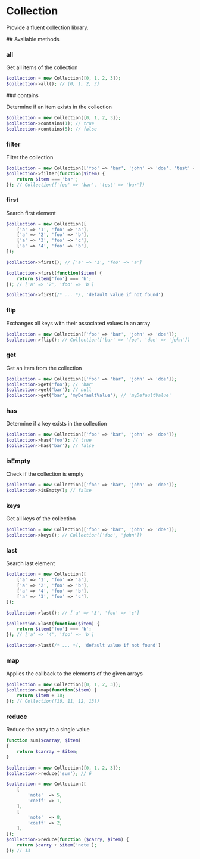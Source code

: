 Collection
==========

Provide a fluent collection library.

## Available methods

### all

Get all items of the collection

```php
$collection = new Collection([0, 1, 2, 3]);
$collection->all(); // [0, 1, 2, 3]
```

### contains

Determine if an item exists in the collection

```php
$collection = new Collection([0, 1, 2, 3]);
$collection->contains(1); // true
$collection->contains(5); // false
```

### filter

Filter the collection

```php
$collection = new Collection(['foo' => 'bar', 'john' => 'doe', 'test' => 'bar']);
$collection->filter(function($item) {
    return $item === 'bar';
}); // Collection(['foo' => 'bar', 'test' => 'bar'])
```

### first

Search first element

```php
$collection = new Collection([
    ['a' => '1', 'foo' => 'a'], 
    ['a' => '2', 'foo' => 'b'], 
    ['a' => '3', 'foo' => 'c'], 
    ['a' => '4', 'foo' => 'b'],
]);

$collection->first(); // ['a' => '1', 'foo' => 'a']

$collection->first(function($item) {
    return $item['foo'] === 'b';
}); // ['a' => '2', 'foo' => 'b']

$collection->first(/* ... */, 'default value if not found')
```

### flip

Exchanges all keys with their associated values in an array

```php
$collection = new Collection(['foo' => 'bar', 'john' => 'doe']);
$collection->flip(); // Collection(['bar' => 'foo', 'doe' => 'john'])
```

### get

Get an item from the collection

```php
$collection = new Collection(['foo' => 'bar', 'john' => 'doe']);
$collection->get('foo'); // 'bar'
$collection->get('bar'); // null
$collection->get('bar', 'myDefaultValue'); // 'myDefaultValue'
```

### has

Determine if a key exists in the collection

```php
$collection = new Collection(['foo' => 'bar', 'john' => 'doe']);
$collection->has('foo'); // true
$collection->has('bar'); // false
```

### isEmpty

Check if the collection is empty

```php
$collection = new Collection(['foo' => 'bar', 'john' => 'doe']);
$collection->isEmpty(); // false
```

### keys

Get all keys of the collection

```php
$collection = new Collection(['foo' => 'bar', 'john' => 'doe']);
$collection->keys(); // Collection(['foo', 'john'])
```

### last

Search last element

```php
$collection = new Collection([
    ['a' => '1', 'foo' => 'a'], 
    ['a' => '2', 'foo' => 'b'], 
    ['a' => '4', 'foo' => 'b'],
    ['a' => '3', 'foo' => 'c'], 
]);

$collection->last(); // ['a' => '3', 'foo' => 'c']

$collection->last(function($item) {
    return $item['foo'] === 'b';
}); // ['a' => '4', 'foo' => 'b']

$collection->last(/* ... */, 'default value if not found')
```

### map

Applies the callback to the elements of the given arrays

```php
$collection = new Collection([0, 1, 2, 3]);
$collection->map(function($item) {
    return $item + 10;
}); // Collection([10, 11, 12, 13])
```

### reduce

Reduce the array to a single value

```php
function sum($carray, $item)
{
    return $carray + $item;
}

$collection = new Collection([0, 1, 2, 3]);
$collection->reduce('sum'); // 6

$collection = new Collection([
    [
        'note'  => 5,
        'coeff' => 1,
    ],
    [
        'note'  => 8,
        'coeff' => 2,
    ],
]);
$collection->reduce(function ($carry, $item) {
    return $carry + $item['note'];
}); // 13
```
